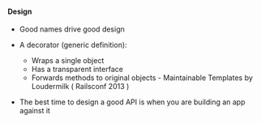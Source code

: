 #### Design

- Good names drive good design

- A decorator (generic definition):
  * Wraps a single object
  * Has a transparent interface
  * Forwards methods to original objects - Maintainable Templates by Loudermilk ( Railsconf 2013 )

- The best time to design a good API is when you are building an app against it

